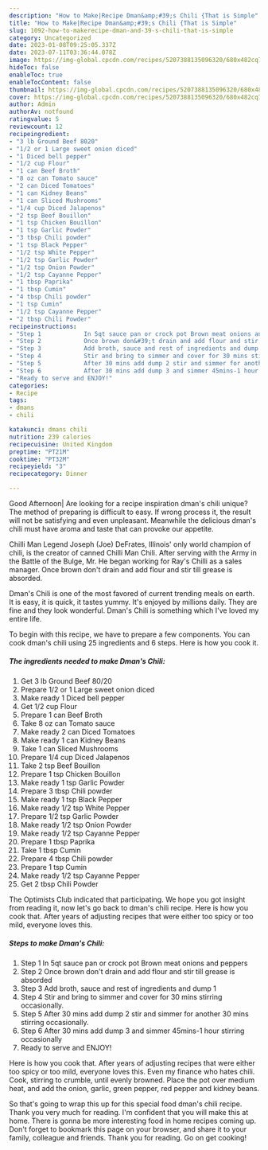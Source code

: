 ```yaml
---
description: "How to Make|Recipe Dman&amp;#39;s Chili {That is Simple"
title: "How to Make|Recipe Dman&amp;#39;s Chili {That is Simple"
slug: 1092-how-to-makerecipe-dman-and-39-s-chili-that-is-simple
category: Uncategorized
date: 2023-01-08T09:25:05.337Z
date: 2023-07-11T03:36:44.078Z
image: https://img-global.cpcdn.com/recipes/5207388135096320/680x482cq70/dmans-chili-recipe-main-photo.jpg
hideToc: false
enableToc: true
enableTocContent: false
thumbnail: https://img-global.cpcdn.com/recipes/5207388135096320/680x482cq70/dmans-chili-recipe-main-photo.jpg
cover: https://img-global.cpcdn.com/recipes/5207388135096320/680x482cq70/dmans-chili-recipe-main-photo.jpg
author: Admin
authorAv: notfound
ratingvalue: 5
reviewcount: 12
recipeingredient:
- "3 lb Ground Beef 8020"
- "1/2 or 1 Large sweet onion diced"
- "1 Diced bell pepper"
- "1/2 cup Flour"
- "1 can Beef Broth"
- "8 oz can Tomato sauce"
- "2 can Diced Tomatoes"
- "1 can Kidney Beans"
- "1 can Sliced Mushrooms"
- "1/4 cup Diced Jalapenos"
- "2 tsp Beef Bouillon"
- "1 tsp Chicken Bouillon"
- "1 tsp Garlic Powder"
- "3 tbsp Chili powder"
- "1 tsp Black Pepper"
- "1/2 tsp White Pepper"
- "1/2 tsp Garlic Powder"
- "1/2 tsp Onion Powder"
- "1/2 tsp Cayanne Pepper"
- "1 tbsp Paprika"
- "1 tbsp Cumin"
- "4 tbsp Chili powder"
- "1 tsp Cumin"
- "1/2 tsp Cayanne Pepper"
- "2 tbsp Chili Powder"
recipeinstructions:
- "Step 1            In 5qt sauce pan or crock pot Brown meat onions and peppers"
- "Step 2            Once brown don&#39;t drain and add flour and stir till grease is absorded"
- "Step 3            Add broth, sauce and rest of ingredients and dump 1"
- "Step 4            Stir and bring to simmer and cover for 30 mins stirring occasionally."
- "Step 5            After 30 mins add dump 2 stir and simmer for another 30 mins stirring occasionally."
- "Step 6            After 30 mins add dump 3 and simmer 45mins-1 hour stirring occasionally"
- "Ready to serve and ENJOY!"
categories:
- Recipe
tags:
- dmans
- chili

katakunci: dmans chili 
nutrition: 239 calories
recipecuisine: United Kingdom
preptime: "PT21M"
cooktime: "PT32M"
recipeyield: "3"
recipecategory: Dinner

---
```



Good Afternoon| Are looking for a recipe inspiration dman&#39;s chili unique? The method of preparing is difficult to easy. If wrong process it, the result will not be satisfying and even unpleasant. Meanwhile the delicious dman&#39;s chili must have aroma and taste that can provoke our appetite.





Chilli Man Legend Joseph (Joe) DeFrates, Illinois&#39; only world champion of chili, is the creator of canned Chilli Man Chili. After serving with the Army in the Battle of the Bulge, Mr. He began working for Ray&#39;s Chilli as a sales manager. Once brown don&#39;t drain and add flour and stir till grease is absorded.

Dman&#39;s Chili is one of the most favored of current trending meals on earth. It is easy, it is quick, it tastes yummy. It's enjoyed by millions daily. They are fine and they look wonderful. Dman&#39;s Chili is something which I've loved my entire life.


To begin with this recipe, we have to prepare a few components. You can cook dman&#39;s chili using 25 ingredients and 6 steps. Here is how you cook it.

<!--inarticleads1-->

##### The ingredients needed to make Dman&#39;s Chili:

1. Get 3 lb Ground Beef 80/20
1. Prepare 1/2 or 1 Large sweet onion diced
1. Make ready 1 Diced bell pepper
1. Get 1/2 cup Flour
1. Prepare 1 can Beef Broth
1. Take 8 oz can Tomato sauce
1. Make ready 2 can Diced Tomatoes
1. Make ready 1 can Kidney Beans
1. Take 1 can Sliced Mushrooms
1. Prepare 1/4 cup Diced Jalapenos
1. Take 2 tsp Beef Bouillon
1. Prepare 1 tsp Chicken Bouillon
1. Make ready 1 tsp Garlic Powder
1. Prepare 3 tbsp Chili powder
1. Make ready 1 tsp Black Pepper
1. Make ready 1/2 tsp White Pepper
1. Prepare 1/2 tsp Garlic Powder
1. Make ready 1/2 tsp Onion Powder
1. Make ready 1/2 tsp Cayanne Pepper
1. Prepare 1 tbsp Paprika
1. Take 1 tbsp Cumin
1. Prepare 4 tbsp Chili powder
1. Prepare 1 tsp Cumin
1. Make ready 1/2 tsp Cayanne Pepper
1. Get 2 tbsp Chili Powder


The Optimists Club indicated that participating. We hope you got insight from reading it, now let&#39;s go back to dman&#39;s chili recipe. Here is how you cook that. After years of adjusting recipes that were either too spicy or too mild, everyone loves this. 

<!--inarticleads2-->

##### Steps to make Dman&#39;s Chili:

1. Step 1            In 5qt sauce pan or crock pot Brown meat onions and peppers
1. Step 2            Once brown don&#39;t drain and add flour and stir till grease is absorded
1. Step 3            Add broth, sauce and rest of ingredients and dump 1
1. Step 4            Stir and bring to simmer and cover for 30 mins stirring occasionally.
1. Step 5            After 30 mins add dump 2 stir and simmer for another 30 mins stirring occasionally.
1. Step 6            After 30 mins add dump 3 and simmer 45mins-1 hour stirring occasionally
1. Ready to serve and ENJOY!

Here is how you cook that. After years of adjusting recipes that were either too spicy or too mild, everyone loves this. Even my finance who hates chili. Cook, stirring to crumble, until evenly browned. Place the pot over medium heat, and add the onion, garlic, green pepper, red pepper and kidney beans. 

So that's going to wrap this up for this special food dman&#39;s chili recipe. Thank you very much for reading. I'm confident that you will make this at home. There is gonna be more interesting food in home recipes coming up. Don't forget to bookmark this page on your browser, and share it to your family, colleague and friends. Thank you for reading. Go on get cooking!
